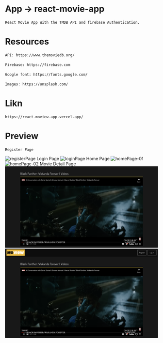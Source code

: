 # App → react-movie-app

    React Movie App With the TMDB API and firebase Authentication.

# Resources

    API: https://www.themoviedb.org/

    Firebase: https://firebase.com

    Google font: https://fonts.google.com/

    Images: https://unsplash.com/

# Likn

    https://react-moview-app.vercel.app/

# Preview

    Register Page

![registerPage](https://github.com/MehmetGzn/react-movie-app/blob/main/src/Assets/githubPreview/registerPage.png?raw=true)
Login Page
![loginPage](https://github.com/MehmetGzn/react-movie-app/blob/main/src/Assets/githubPreview/loginPage.png?raw=true)
Home Page
![homePage-01](https://github.com/MehmetGzn/react-movie-app/blob/main/src/Assets/githubPreview/homePage-01.png?raw=true)
![homePage-02](https://github.com/MehmetGzn/react-movie-app/blob/main/src/Assets/githubPreview/homePage-02.png?raw=true)
Movie Detail Page
![movieDetailPage-01](https://github.com/MehmetGzn/react-movie-app/blob/main/src/Assets/githubPreview/movieDetailsPage-02.png?raw=true)
![movieDetailPage-02](https://github.com/MehmetGzn/react-movie-app/blob/main/src/Assets/githubPreview/movieDetailsPage-01.png?raw=true)
